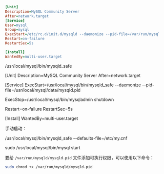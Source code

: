 ```ini
[Unit]
Description=MySQL Community Server
After=network.target
[Service]
User=mysql
Group=mysql
ExecStart=/etc/rc.d/init.d/mysqld --daemonize --pid-file=/var/run/mysqld/mysqld.pid
Restart=on-failure
RestartSec=5s

[Install]
WantedBy=multi-user.target
```

/usr/local/mysql/bin/mysqld_safe



[Unit]
Description=MySQL Community Server
After=network.target

[Service]
ExecStart=/usr/local/mysql/bin/mysqld_safe --daemonize --pid-file=/usr/local/mysql/data/mysqld.pid

ExecStop=/usr/local/mysql/bin/mysqladmin shutdown

Restart=on-failure
RestartSec=5s

[Install]
WantedBy=multi-user.target



手动启动：

/usr/local/mysql/bin/mysqld_safe --defaults-file=/etc/my.cnf

sudo /usr/local/mysql/bin/mysql start



要给 `/var/run/mysqld/mysqld.pid` 文件添加可执行权限，可以使用以下命令：

```bash
sudo chmod +x /var/run/mysqld/mysqld.pid
```